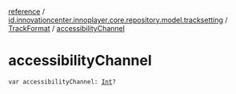 [reference](../../index.md) / [id.innovationcenter.innoplayer.core.repository.model.tracksetting](../index.md) / [TrackFormat](index.md) / [accessibilityChannel](./accessibility-channel.md)

# accessibilityChannel

`var accessibilityChannel: `[`Int`](https://kotlinlang.org/api/latest/jvm/stdlib/kotlin/-int/index.html)`?`